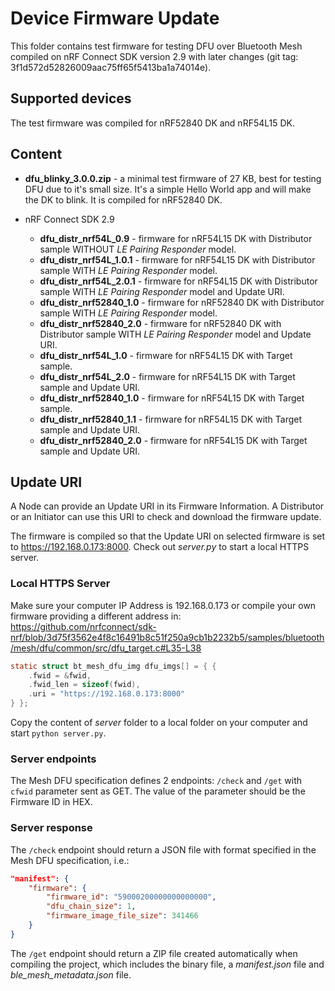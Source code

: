 # Device Firmware Update

This folder contains test firmware for testing DFU over Bluetooth Mesh compiled on nRF Connect SDK version 2.9 with later changes (git tag: 3f1d572d52826009aac75ff65f5413ba1a74014e).

## Supported devices

The test firmware was compiled for nRF52840 DK and nRF54L15 DK.

## Content

* **dfu_blinky_3.0.0.zip** - a minimal test firmware of 27 KB, best for testing DFU due to it's small size. It's a simple Hello World app and will make the DK to blink. It is compiled for nRF52840 DK.

* nRF Connect SDK 2.9
   * **dfu_distr_nrf54L_0.9** - firmware for nRF54L15 DK with Distributor sample WITHOUT *LE Pairing Responder* model.
   * **dfu_distr_nrf54L_1.0.1** - firmware for nRF54L15 DK with Distributor sample WITH *LE Pairing Responder* model.
   * **dfu_distr_nrf54L_2.0.1** - firmware for nRF54L15 DK with Distributor sample WITH *LE Pairing Responder* model and Update URI.
   * **dfu_distr_nrf52840_1.0** - firmware for nRF52840 DK with Distributor sample WITH *LE Pairing Responder* model.
   * **dfu_distr_nrf52840_2.0** - firmware for nRF52840 DK with Distributor sample WITH *LE Pairing Responder* model and Update URI.
   * **dfu_distr_nrf54L_1.0** - firmware for nRF54L15 DK with Target sample.
   * **dfu_distr_nrf54L_2.0** - firmware for nRF54L15 DK with Target sample and Update URI.
   * **dfu_distr_nrf52840_1.0** - firmware for nRF54L15 DK with Target sample.
   * **dfu_distr_nrf52840_1.1** - firmware for nRF54L15 DK with Target sample and Update URI.
   * **dfu_distr_nrf52840_2.0** - firmware for nRF54L15 DK with Target sample and Update URI.

## Update URI

A Node can provide an Update URI in its Firmware Information. A Distributor or an Initiator can use this URI to check and download the firmware update.

The firmware is compiled so that the Update URI on selected firmware is set to https://192.168.0.173:8000. Check out *server.py* to start a local HTTPS server.

### Local HTTPS Server

Make sure your computer IP Address is 192.168.0.173 or compile your own firmware providing a different address in:
https://github.com/nrfconnect/sdk-nrf/blob/3d75f3562e4f8c16491b8c51f250a9cb1b2232b5/samples/bluetooth/mesh/dfu/common/src/dfu_target.c#L35-L38

```c
static struct bt_mesh_dfu_img dfu_imgs[] = { {
	.fwid = &fwid,
	.fwid_len = sizeof(fwid),
	.uri = "https://192.168.0.173:8000"
} };
```

Copy the content of *server* folder to a local folder on your computer and start `python server.py`.

### Server endpoints

The Mesh DFU specification defines 2 endpoints: `/check` and `/get` with `cfwid` parameter sent as GET. The value of the parameter should be the Firmware ID in HEX.

### Server response

The `/check` endpoint should return a JSON file with format specified in the Mesh DFU specification, i.e.:

```json
"manifest": {
    "firmware": {
        "firmware_id": "59000200000000000000",
        "dfu_chain_size": 1,
        "firmware_image_file_size": 341466
    }
}
```

The `/get` endpoint should return a ZIP file created automatically when compiling the project, which includes the binary file, a *manifest.json* file and *ble_mesh_metadata.json* file.
